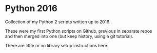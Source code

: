 # Python 2016

Collection of my Python 2 scripts written up to 2016. 

These were my first Python scripts on Github, previous in separate repos and then merged into one (but keep history, using a git tutorial).

There are little or no library setup instructions here.
